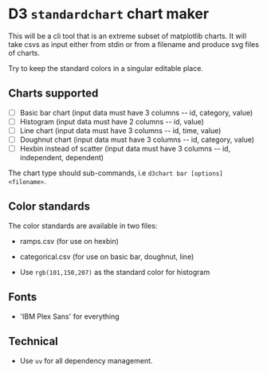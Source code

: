 # D3 `standardchart` chart maker

This will be a cli tool that is an extreme subset of matplotlib charts. It will 
take csvs as input either from stdin or from a filename and produce svg files of
charts.

Try to keep the standard colors in a singular editable place.


## Charts supported

- [ ] Basic bar chart (input data must have 3 columns -- id, category, value)
- [ ] Histogram (input data must have 2 columns -- id, value)
- [ ] Line chart (input data must have 3 columns -- id, time, value)
- [ ] Doughnut chart (input data must have 3 columns -- id, category, value)
- [ ] Hexbin instead of scatter (input data must have 3 columns -- id, independent, dependent)

The chart type should sub-commands, i.e `d3chart bar [options] <filename>`.


## Color standards

The color standards are available in two files:

- ramps.csv (for use on hexbin)
- categorical.csv (for use on basic bar, doughnut, line)

- Use `rgb(101,150,207)` as the standard color for histogram


## Fonts

- 'IBM Plex Sans' for everything


## Technical

- Use `uv` for all dependency management.

